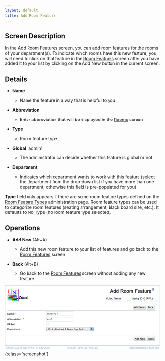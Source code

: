 ```yaml
---
layout: default
title: Add Room Feature
---
```



## Screen Description


 In the Add Room Features screen, you can add room features for the rooms of your department(s). To indicate which rooms have this new feature, you will need to click on that feature in the [Room Features](room-features) screen after you have added it to your list by clicking on the Add New button in the current screen.

## Details

* **Name**
	* Name the feature in a way that is helpful to you

* **Abbreviation**
	* Enter abbreviation that will be displayed in the [Rooms](rooms) screen

* **Type**
	* Room feature type

* **Global** (admin)
	* The administrator can decide whether this feature is global or not

* **Department**
	* Indicates which department wants to work with this feature (select the department from the drop-down list if you have more than one department; otherwise this field is pre-populated for you)


 **Type** field only appears if there are some room feature types defined on the [Room Feature Types](room-feature-types) administration page. Room feature types can be used to categorize room features (seating arrangement, black board size, etc.). It defaults to No Type (no room feature type selected).

## Operations

* **Add New** (Alt+A)
	* Add this new room feature to your list of features and go back to the [Room Features](room-features) screen

* **Back** (Alt+B)
	* Go back to the [Room Features](room-features) screen without adding any new feature


![Add Room Feature](images/add-room-feature-1.png){:class='screenshot'}
